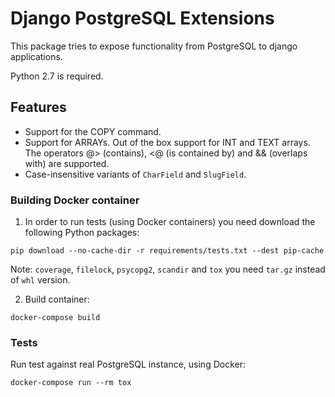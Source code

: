 # Django PostgreSQL Extensions
This package tries to expose functionality from PostgreSQL to django
applications.

Python 2.7 is required.

## Features
- Support for the COPY command.
- Support for ARRAYs. Out of the box support for INT and TEXT arrays. The
  operators @> (contains), <@ (is contained by) and && (overlaps with) are
  supported.
- Case-insensitive variants of `CharField` and `SlugField`.

### Building Docker container
1. In order to run tests (using Docker containers) you need download the following Python packages:
```
pip download --no-cache-dir -r requirements/tests.txt --dest pip-cache
```
Note: `coverage`, `filelock`, `psycopg2`, `scandir` and `tox` you need `tar.gz` instead of `whl` version.

2. Build container:
```
docker-compose build
```

### Tests
Run test against real PostgreSQL instance, using Docker:
```
docker-compose run --rm tox
```
